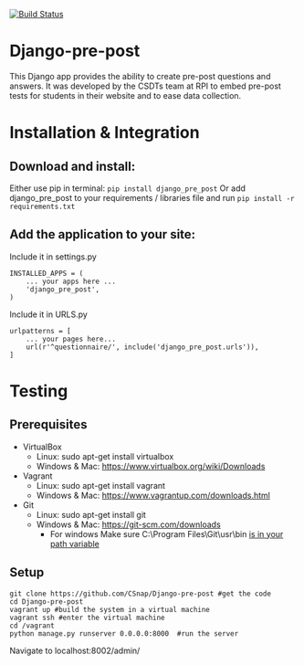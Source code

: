 [![Build Status](https://travis-ci.org/CSDTs/Django-pre-post.svg?branch=master)](https://travis-ci.org/CSnap/Django-pre-post)

# Django-pre-post
This Django app provides the ability to create pre-post questions and answers. It was developed by the CSDTs team at RPI to embed pre-post tests for students in their website and to ease data collection.

# Installation & Integration

## Download and install:
Either use pip in terminal: `pip install django_pre_post`
Or add django_pre_post to your requirements / libraries file and run `pip install -r requirements.txt`

## Add the application to your site:
Include it in settings.py
```
INSTALLED_APPS = (
    ... your apps here ...
    'django_pre_post',
)
```
Include it in URLS.py
```
urlpatterns = [
    ... your pages here...
    url(r'^questionnaire/', include('django_pre_post.urls')),
]
```
# Testing

## Prerequisites
* VirtualBox
  * Linux: sudo apt-get install virtualbox
  * Windows & Mac: https://www.virtualbox.org/wiki/Downloads
* Vagrant
  * Linux: sudo apt-get install vagrant
  * Windows & Mac: https://www.vagrantup.com/downloads.html
* Git
  * Linux: sudo apt-get install git
  * Windows & Mac: https://git-scm.com/downloads
    * For windows Make sure C:\Program Files\Git\usr\bin [is in your path variable](http://www.computerhope.com/issues/ch000549.htm)

## Setup
```shell
git clone https://github.com/CSnap/Django-pre-post #get the code
cd Django-pre-post
vagrant up #build the system in a virtual machine
vagrant ssh #enter the virtual machine
cd /vagrant
python manage.py runserver 0.0.0.0:8000  #run the server
```
Navigate to localhost:8002/admin/
